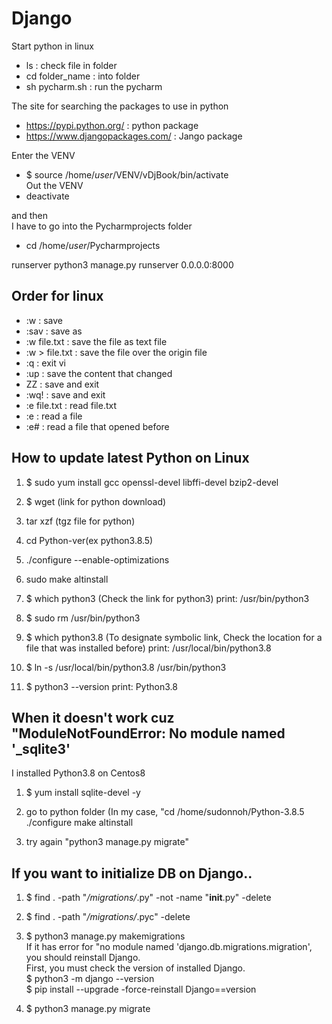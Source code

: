 # Django

Start python in linux
- ls : check file in folder
- cd folder_name : into folder
- sh pycharm.sh : run the pycharm

The site for searching the packages to use in python
- https://pypi.python.org/ : python package
- https://www.djangopackages.com/ : Jango package

Enter the VENV
- $ source /home/*user*/VENV/vDjBook/bin/activate  
Out the VENV
- deactivate

and then  
I have to go into the Pycharmprojects folder
- cd /home/*user*/Pycharmprojects

runserver
python3 manage.py runserver 0.0.0.0:8000

## Order for linux
- :w : save
- :sav : save as
- :w file.txt : save the file as text file
- :w > file.txt : save the file over the origin file
- :q : exit vi
- :up : save the content that changed
- ZZ : save and exit
- :wq! : save and exit
- :e file.txt : read file.txt
- :e : read a file
- :e# : read a file that opened before

## How to update latest Python on Linux

1. $ sudo yum install gcc openssl-devel libffi-devel bzip2-devel

2. $ wget (link for python download)

3. tar xzf (tgz file for python)

4. cd Python-ver(ex python3.8.5)

5. ./configure --enable-optimizations

6. sudo make altinstall

7. $ which python3 (Check the link for python3)
      print: /usr/bin/python3
      
8. $ sudo rm /usr/bin/python3

9. $ which python3.8 (To designate symbolic link, Check the location for a file that was installed before) 
      print: /usr/local/bin/python3.8
      
10. $ ln -s /usr/local/bin/python3.8 /usr/bin/python3

11. $ python3 --version
      print: Python3.8

## When it doesn't work cuz "ModuleNotFoundError: No module named '_sqlite3'

I installed Python3.8 on Centos8

1. $ yum install sqlite-devel -y

2. go to python folder
(In my case, "cd /home/sudonnoh/Python-3.8.5
./configure
make altinstall

3. try again "python3 manage.py migrate"


## If you want to initialize DB on Django..

1. $ find . -path "*/migrations/*.py" -not -name "__init__.py" -delete

2. $ find . -path "*/migrations/*.pyc"  -delete

3. $ python3 manage.py makemigrations  
     If it has error for "no module named 'django.db.migrations.migration', you should reinstall Django.  
     First, you must check the version of installed Django.  
     $ python3 -m django --version  
     $ pip install --upgrade -force-reinstall Django==version

4. $ python3 manage.py migrate
